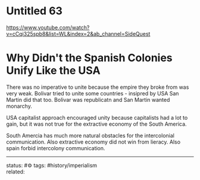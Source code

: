 # Untitled 63
https://www.youtube.com/watch?v=cCqi325spb8&list=WL&index=2&ab_channel=SideQuest

# Why Didn't the Spanish Colonies Unify Like the USA

There was no imperative to unite because the empire they broke from was very weak.
Bolivar tried to unite some countries - insipred by USA 
San Martin did that too.
Bolivar was republicatn and San Martin wanted monarchy.

USA capitalist approach encouraged unity because capitalists had a lot to gain, but it was not true for the extractive economy of the South America.

South Amercia has much more natural obstacles for the intercolonial communication. Also extractive economy did not win from lieracy. Also spain forbid intercolony communication.

---
status: #⚙️ 
tags: #history/imperialism  
related: 